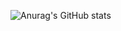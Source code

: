 ![Anurag's GitHub stats](https://github-readme-stats.vercel.app/api?username=ms-q-14&count_private=true&theme=chartreuse-dark)
